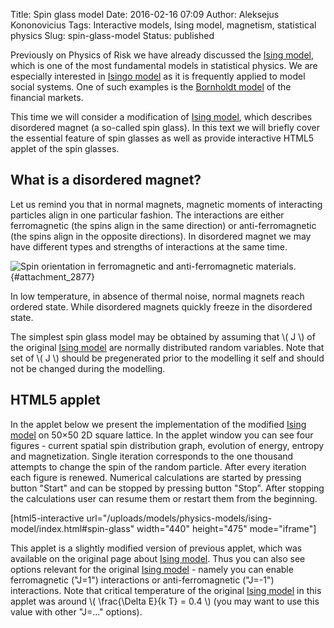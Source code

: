 Title: Spin glass model
Date: 2016-02-16 07:09
Author: Aleksejus Kononovicius
Tags: Interactive models, Ising model, magnetism, statistical physics
Slug: spin-glass-model
Status: published

Previously on Physics of Risk we
have already discussed the [Ising
model](/ising-model), which is one of the most
fundamental models in statistical physics. We are especially interested
in [Isingo model](/ising-model) as it is
frequently applied to model social systems. One of such examples is the
[Bornholdt model](/bornholdt-model) of the
financial markets.

This time we will consider a modification of [Ising
model](/ising-model), which describes
disordered magnet (a so-called spin glass). In this text we will briefly
cover the essential feature of spin glasses as well as provide
interactive HTML5 applet of the spin glasses.<!--more-->

What is a disordered magnet?
----------------------------

Let us remind you that in normal magnets, magnetic moments of
interacting particles align in one particular fashion. The interactions
are either ferromagnetic (the spins align in the same direction) or
anti-ferromagnetic (the spins align in the opposite directions). In
disordered magnet we may have different types and strengths of
interactions at the same time.

![Spin
orientation in ferromagnetic and anti-ferromagnetic
materials.](/uploads/2016/spin-glass-fero-anti-fero.png "
Spin orientation in ferromagnetic and anti-ferromagnetic
materials."){#attachment_2877} 

In low temperature, in absence of thermal noise, normal magnets reach
ordered state. While disordered magnets quickly freeze in the disordered
state.

The simplest spin glass model may be obtained by assuming that \\\( J \\\) of the original [Ising
model](/ising-model) are normally
distributed random variables. Note that set of \\\(  J \\\) should be
pregenerated prior to the modelling it self and should not be changed
during the modelling.

HTML5 applet
------------

In the applet below we present the implementation of the modified
[Ising model](/ising-model) on 50×50 2D
square lattice. In the applet window you can see four figures - current
spatial spin distribution graph, evolution of energy, entropy and
magnetization. Single iteration corresponds to the one thousand attempts
to change the spin of the random particle. After every iteration each
figure is renewed. Numerical calculations are started by pressing button
"Start" and can be stopped by pressing button "Stop". After stopping the
calculations user can resume them or restart them from the beginning.

[html5-interactive
url="/uploads/models/physics-models/ising-model/index.html\#spin-glass"
width="440" height="475" mode="iframe"]

This applet is a slightly modified version of previous applet, which was
available on the original page about [Ising
model](/ising-model). Thus you can also see
options relevant for the original [Ising
model](/ising-model) - namely you can enable
ferromagnetic ("J=1") interactions or anti-ferromagnetic ("J=-1")
interactions. Note that critical temperature of the original [Ising
model](/ising-model) in this applet was
around \\\(  \frac{\Delta E}{k T} = 0.4 \\\) (you may want to use this
value with other "J=..." options).
